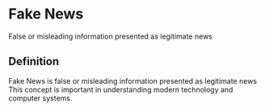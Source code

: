 # Fake News

False or misleading information presented as legitimate news

## Definition
Fake News is false or misleading information presented as legitimate news This concept is important in understanding modern technology and computer systems.
